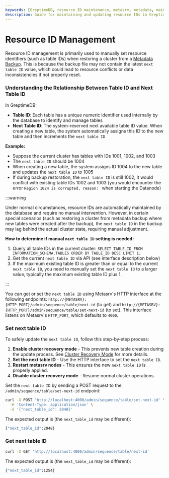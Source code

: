 ```yaml
---
keywords: [GreptimeDB, resource ID maintenance, metasrv, metadata, maintenance, next table ID, table ID]
description: Guide for maintaining and updating resource IDs in GreptimeDB clusters, including resetting next table ID after metadata restoration.
---
```

# Resource ID Management

Resource ID management is primarily used to manually set resource identifiers (such as table IDs) when restoring a cluster from a [Metadata Backup](/user-guide/deployments-administration/manage-metadata/restore-backup.md). This is because the backup file may not contain the latest `next table ID` value, which could lead to resource conflicts or data inconsistencies if not properly reset.

### Understanding the Relationship Between Table ID and Next Table ID

In GreptimeDB:
- **Table ID**: Each table has a unique numeric identifier used internally by the database to identify and manage tables
- **Next Table ID**: The system-reserved next available table ID value. When creating a new table, the system automatically assigns this ID to the new table and then increments the `next table ID`

**Example:**
- Suppose the current cluster has tables with IDs 1001, 1002, and 1003
- The `next table ID` should be 1004
- When creating a new table, the system assigns ID 1004 to the new table and updates the `next table ID` to 1005
- If during backup restoration, the `next table ID` is still 1002, it would conflict with existing table IDs 1002 and 1003 (you would encounter the error `Region 1024 is corrupted, reason: ` when starting the Datanode)

:::warning

Under normal circumstances, resource IDs are automatically maintained by the database and require no manual intervention. However, in certain special scenarios (such as restoring a cluster from metadata backup where new tables were created after the backup), the `next table ID` in the backup may lag behind the actual cluster state, requiring manual adjustment.

**How to determine if manual `next table ID` setting is needed:**
1. Query all table IDs in the current cluster: `SELECT TABLE_ID FROM INFORMATION_SCHEMA.TABLES ORDER BY TABLE_ID DESC LIMIT 1;`
2. Get the current `next table ID` via API (see interface description below)
3. If the maximum existing table ID is greater than or equal to the current `next table ID`, you need to manually set the `next table ID` to a larger value, typically the maximum existing table ID plus 1.

:::


You can get or set the `next table ID` using Metasrv's HTTP interface at the following endpoints: `http://{METASRV}:{HTTP_PORT}/admin/sequence/table/next-id` (to get) and `http://{METASRV}:{HTTP_PORT}/admin/sequence/table/set-next-id` (to set). This interface listens on Metasrv's `HTTP_PORT`, which defaults to `4000`.

### Set next table ID

To safely update the `next table ID`, follow this step-by-step process:

1. **Enable cluster recovery mode** - This prevents new table creation during the update process. See [Cluster Recovery Mode](/user-guide/deployments-administration/maintenance/recovery-mode.md) for more details.
2. **Set the next table ID** - Use the HTTP interface to set the `next table ID`.
3. **Restart metasrv nodes** - This ensures the new `next table ID` is properly applied.
4. **Disable cluster recovery mode** - Resume normal cluster operations.

Set the `next table ID` by sending a POST request to the `/admin/sequence/table/set-next-id` endpoint:

```bash
curl -X POST 'http://localhost:4000/admin/sequence/table/set-next-id' \
  -H 'Content-Type: application/json' \
  -d '{"next_table_id": 2048}'
```

The expected output is (the `next_table_id` may be different):

```bash
{"next_table_id":2048}
```

### Get next table ID

```bash
curl -X GET 'http://localhost:4000/admin/sequence/table/next-id'
```

The expected output is (the `next_table_id` may be different):

```bash
{"next_table_id":1254}
```
